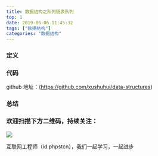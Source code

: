 ```yaml
---
title: 数据结构之队列链表队列
top: 1
date: 2019-06-06 11:45:32
tags: ["数据结构"]
categories: "数据结构"
---
```


### 定义

### 代码

github 地址：(https://github.com/xushuhui/data-structures)




### 总结

### 欢迎扫描下方二维码，持续关注：

![](http://ww1.sinaimg.cn/large/a616b9a4gy1g4xzv954a4j20760763yo.jpg)

互联网工程师（id:phpstcn），我们一起学习，一起进步
